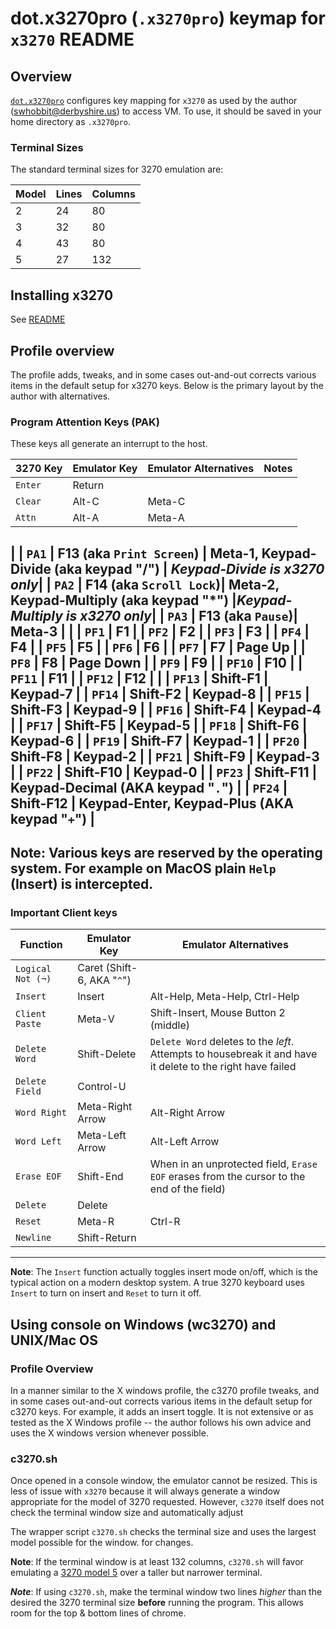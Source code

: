 # dot.x3270pro (`.x3270pro`) keymap for `x3270` README

## Overview

[`dot.x3270pro`](dot.x3270pro) configures key mapping for `x3270` as used by the author (swhobbit@derbyshire.us) to access VM. To use, it should be saved in your home directory as `.x3270pro`.

### Terminal Sizes

The standard terminal sizes for 3270 emulation are:

  | Model | Lines | Columns |
  | ----- | ----- | ------  |
  |  2    |   24  |   80    |
  |  3    |   32  |   80    |
  |  4    |   43  |   80    |
  |  5    |   27  |   132   |

## Installing x3270

See [README](README#get-3270)

## Profile overview

The profile adds, tweaks, and in some cases out-and-out corrects various items in the default setup for x3270 keys. Below is the primary layout by the author with alternatives.

### Program Attention Keys (PAK)

These keys all generate an interrupt to the host.

| 3270 Key    | Emulator Key | Emulator Alternatives | Notes |
| ----------- | ------------ | --------------------- | ----- |
| `Enter`     | Return       |
| `Clear`     | Alt-C        | Meta-C     |
| `Attn`      | Alt-A        | Meta-A     |
|
| `PA1`       | F13 (aka `Print Screen`)          | Meta-1, Keypad-Divide (aka keypad "/") | *Keypad-Divide is x3270 only*|
| `PA2`       | F14 (aka `Scroll Lock`)| Meta-2, Keypad-Multiply (aka keypad "*") |*Keypad-Multiply is x3270 only*|
| `PA3`       | F13 (aka `Pause`)| Meta-3      |
|
| `PF1`         | F1  |
| `PF2`         | F2  |
| `PF3`         | F3  |
| `PF4`         | F4  |
| `PF5`         | F5  |
| `PF6`         | F6  |
| `PF7`         | F7  | Page Up |
| `PF8`         | F8  | Page Down |
| `PF9`         | F9  |
| `PF10`        | F10 |
| `PF11`        | F11 |
| `PF12`        | F12 |
|
| `PF13`        | Shift-F1  | Keypad-7 |
| `PF14`        | Shift-F2  | Keypad-8 |
| `PF15`        | Shift-F3  | Keypad-9 |
| `PF16`        | Shift-F4  | Keypad-4 |
| `PF17`        | Shift-F5  | Keypad-5 |
| `PF18`        | Shift-F6  | Keypad-6 |
| `PF19`        | Shift-F7  | Keypad-1 |
| `PF20`        | Shift-F8  | Keypad-2 |
| `PF21`        | Shift-F9  | Keypad-3 |
| `PF22`        | Shift-F10 | Keypad-0 |
| `PF23`        | Shift-F11 | Keypad-Decimal (AKA keypad "`.`") |
| `PF24`        | Shift-F12 | Keypad-Enter, Keypad-Plus (AKA keypad "`+`") |
---

**Note**: Various keys are reserved by the operating system.  For example on MacOS plain `Help` (Insert) is intercepted.
----

### Important Client keys

| Function    | Emulator Key | Emulator Alternatives |
| ----------- | ------------ | --------------------- |
| `Logical Not (¬)` | Caret (Shift-6, AKA "`^`") |
| `Insert`    | Insert       | Alt-Help, Meta-Help, Ctrl-Help | MacOS has a `Help` key instead of `Insert`; the unmodified key cannot be read by x3270, hence the modifier key alternatives are provided. |
| `Client Paste`| Meta-V       | Shift-Insert, Mouse Button 2 (middle) |
| `Delete Word` | Shift-Delete | `Delete Word` deletes to the *left*.  Attempts to housebreak it and have it delete to the right have failed |
| `Delete Field` | Control-U   |
| `Word Right`  | Meta-Right Arrow | Alt-Right Arrow |
| `Word Left`  | Meta-Left Arrow | Alt-Left Arrow |
| `Erase EOF` | Shift-End    | When in an unprotected field, `Erase EOF` erases from the cursor to the end of the field) |
| `Delete`    | Delete  |  | `Delete` deletes the character under the cursor.  It is *not* a backspace which deletes to left.|
| `Reset`     | Meta-R       | Ctrl-R |
| `Newline`   | Shift-Return |
----

**Note**: The `Insert` function actually toggles insert mode on/off, which is the typical action on a modern desktop system. A true 3270 keyboard uses `Insert` to turn on insert and `Reset` to turn it off.


## Using console on Windows (wc3270) and UNIX/Mac OS

### Profile Overview

In a manner similar to the X windows profile, the c3270 profile tweaks, and in some cases out-and-out corrects various items in the default setup for c3270 keys. For example, it adds an insert toggle.  It is not extensive or as tested as the X Windows profile -- the author follows his own advice and uses the X windows version whenever possible.

### c3270.sh

Once opened in a console window, the emulator cannot be resized. This is less of issue with `x3270` because it will always generate a window appropriate for the model of 3270 requested.  However, `c3270` itself does not check the terminal window size and automatically adjust

The wrapper script `c3270.sh` checks the terminal size and uses the largest model possible for the window.
for changes.

**Note**: If the terminal window is at least 132 columns, `c3270.sh` will favor emulating a [3270 model 5](#Terminal-Sizes) over a taller but narrower terminal.

***Note***: If using `c3270.sh`, make the terminal window two lines *higher* than the desired the 3270 terminal size **before** running the program. This allows room for the top & bottom lines of chrome.

